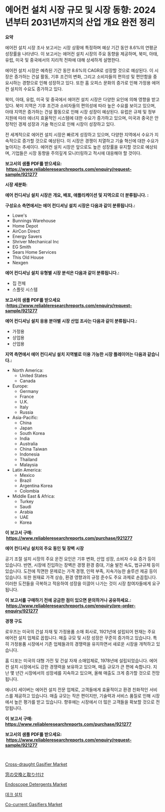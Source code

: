<p><h1>에어컨 설치 시장 규모 및 시장 동향: 2024년부터 2031년까지의 산업 개요 완전 정리</h1></p><p><strong>요약</strong></p>
<p><p>에어컨 설치 시장 조사 보고서는 시장 상황에 특정하며 예상 기간 동안 8.6%의 연평균 성장률을 나타낸다. 이 보고서는 에어컨 설치 시장의 주요 동향을 제공하며, 북미, 아태, 유럽, 미국 및 중국에서의 지리적 전파에 대해 상세하게 설명한다.</p><p>에어컨 설치 시장은 예측된 기간 동안 8.6%의 CAGR로 성장할 것으로 예상된다. 이 시장은 증가하는 건설 활동, 기후 조건의 변화, 그리고 소비자들의 편의성 및 편안함을 중요시하는 경향으로 인해 성장하고 있다. 또한 홈 오피스 문화의 증가로 인해 가정용 에어컨 설치의 수요도 증가하고 있다.</p><p>북미, 아태, 유럽, 미국 및 중국에서 에어컨 설치 시장은 다양한 요인에 의해 영향을 받고 있다. 북미 지역은 기후 조건과 소비자들의 편의성에 따라 높은 수요를 보이고 있으며, 아태 지역은 증가하는 건설 활동으로 인해 시장 성장이 예상된다. 유럽은 규제 및 정부 지원에 따라 에너지 효율적인 시스템에 대한 수요가 증가하고 있으며, 미국과 중국은 안정적인 경제 성장과 기술 혁신으로 인해 시장이 성장하고 있다.</p><p>전 세계적으로 에어컨 설치 시장은 빠르게 성장하고 있으며, 다양한 지역에서 수요가 지속적으로 증가할 것으로 예상된다. 이 시장은 경쟁이 치열하고 기술 혁신에 대한 수요가 높아지는 추세이다. 에어컨 설치 시장은 앞으로도 높은 성장률을 유지할 것으로 예상되며, 기업들은 시장 동향을 주의깊게 모니터링하고 적시에 대응해야 할 것이다.</p></p>
<p><strong>보고서의 샘플 PDF를 받으세요: &nbsp;<a href="https://www.reliableresearchreports.com/enquiry/request-sample/921277">https://www.reliableresearchreports.com/enquiry/request-sample/921277</a></strong></p>
<p><strong>시장 세분화:</strong></p>
<p><strong> 에어 컨디셔닝 설치 시장은 개요, 배포, 애플리케이션 및 지역으로 더 분류됩니다. :</strong></p>
<p><strong>구성요소 측면에서는 에어 컨디셔닝 설치 시장은 다음과 같이 분류됩니다.:</strong></p>
<p><ul><li>Lowe's</li><li>Bunnings Warehouse</li><li>Home Depot</li><li>AirCon Direct</li><li>Energy Savers</li><li>Shriver Mechanical Inc</li><li>EG Smith</li><li>Sears Home Services</li><li>This Old House</li><li>Nexgen</li></ul></p>
<p><strong> 에어 컨디셔닝 설치 유형별 시장 분석은 다음과 같이 분류됩니다.:</strong></p>
<p><ul><li>집 전체</li><li>스플릿 시스템</li></ul></p>
<p><strong>보고서의 샘플 PDF를 받으세요 :<a href="https://www.reliableresearchreports.com/enquiry/request-sample/921277">https://www.reliableresearchreports.com/enquiry/request-sample/921277</a></strong></p>
<p><strong> 에어 컨디셔닝 설치 응용 분야별 시장 산업 조사는 다음과 같이 분류됩니다.:</strong></p>
<p><ul><li>가정용</li><li>상업용</li><li>산업용</li></ul></p>
<p><strong>지역 측면에서 에어 컨디셔닝 설치 지역별로 이용 가능한 시장 플레이어는 다음과 같습니다.:</strong></p>
<p><ul>
    <li>
        North America:
        <ul>
            <li>United States</li>
            <li>Canada</li>
        </ul>
    </li>
    <li>
        Europe:
        <ul>
            <li>Germany</li>
            <li>France</li>
            <li>U.K.</li>
            <li>Italy</li>
            <li>Russia</li>
        </ul>
    </li>
    <li>
        Asia-Pacific:
        <ul>
            <li>China</li>
            <li>Japan</li>
            <li>South Korea</li>
            <li>India</li>
            <li>Australia</li>
            <li>China Taiwan</li>
            <li>Indonesia</li>
            <li>Thailand</li>
            <li>Malaysia</li>
        </ul>
    </li>
    <li>
        Latin America:
        <ul>
            <li>Mexico</li>
            <li>Brazil</li>
            <li>Argentina Korea</li>
            <li>Colombia</li>
        </ul>
    </li>
    <li>
        Middle East & Africa:
        <ul>
            <li>Turkey</li>
            <li>Saudi</li>
            <li>Arabia</li>
            <li>UAE</li>
            <li>Korea</li>
        </ul>
    </li>
    </ul></p>
<p><strong>이 보고서 구매: &nbsp;<a href="https://www.reliableresearchreports.com/purchase/921277">https://www.reliableresearchreports.com/purchase/921277</a></strong></p>
<p><strong>에어 컨디셔닝 설치의 주요 동인 및 장벽 시장</strong></p>
<p><p>공기 조절 설치 시장의 주요 운전 요인은 기후 변화, 산업 성장, 소비자 수요 증가 등이 있습니다. 반면, 시장에 진입하는 장벽은 경쟁 환경 증대, 기술 발전 속도, 법규규제 등이 있습니다. 도전에 직면한 문제로는 가격 경쟁, 인력 부족, 지속가능한 솔루션 제공 등이 있습니다. 또한 원재료 가격 상승, 환경 영향과의 규정 준수도 주요 과제로 손꼽힙니다. 이러한 도전들을 극복하고 적응하여 성장을 이끌어 나가는 것이 시장 참여자들에게 요구됩니다.</p></p>
<p><strong>이 보고서를 구매하기 전에 궁금한 점이 있으면 문의하거나 공유하세요.: &nbsp;<a href="https://www.reliableresearchreports.com/enquiry/pre-order-enquiry/921277">https://www.reliableresearchreports.com/enquiry/pre-order-enquiry/921277</a></strong></p>
<p><strong>경쟁 구도</strong></p>
<p><p>로우즈는 미국의 건설 자재 및 가정용품 소매 회사로, 1921년에 설립되어 현재는 주요 에어컨 설치 업체로 꼽힙니다. 매출 규모 및 시장 성장은 꾸준히 증가하고 있습니다. 특히 가정용품 시장에서 기존 업체들과의 경쟁력을 유지하면서 새로운 시장을 개척하고 있습니다.</p><p>홈 디포는 미국의 대형 가전 및 건설 자재 소매업체로, 1978년에 설립되었습니다. 에어컨 설치 시장에서도 강한 경쟁력을 보유하고 있으며, 매출 규모가 큰 편에 속합니다. 지난 몇 년간 시장에서의 성장세를 지속하고 있으며, 올해 매출도 크게 증가할 것으로 전망됩니다.</p><p>에너지 세이버는 에어컨 설치 전문 업체로, 고객들에게 효율적이고 환경 친화적인 서비스를 제공하고 있습니다. 매출 규모는 작은 편이지만, 기술력과 서비스 품질로 인해 시장에서 높은 평가를 받고 있습니다. 향후에는 시장에서 더 많은 고객들을 확보할 것으로 전망됩니다.</p></p>
<p><strong>이 보고서 구매: &nbsp; <a href="https://www.reliableresearchreports.com/purchase/921277">https://www.reliableresearchreports.com/purchase/921277</a></strong></p>
<p><strong>보고서의 샘플 PDF를 받으세요: &nbsp;<a href="https://www.reliableresearchreports.com/enquiry/request-sample/921277">https://www.reliableresearchreports.com/enquiry/request-sample/921277</a></strong><strong></strong></p>
<p>&nbsp;</p>
<p><p><a href="https://issuu.com/reportprime-2/docs/cross-draught-gasifier-market-size-2030.pptx">Cross-draught Gasifier Market</a></p><p><a href="https://github.com/mohamedbakry57/Market-Research-Report-List-2/blob/main/7202001182095.md">窓の交換と取り付け</a></p><p><a href="https://github.com/WillieWoodard/Market-Research-Report-List-3/blob/main/endoscope-detergents-market.md">Endoscope Detergents Market</a></p><p><a href="https://github.com/sougarounis/Market-Research-Report-List-2/blob/main/7093753182092.md">데크 설치</a></p><p><a href="https://issuu.com/reportprime-2/docs/co-current-gasifiers-market-size-2030.pptx">Co-current Gasifiers Market</a></p></p>